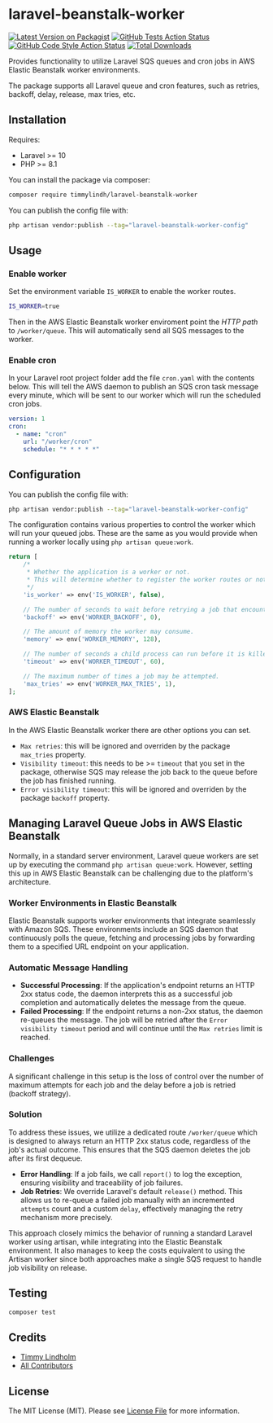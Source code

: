 # laravel-beanstalk-worker

[![Latest Version on Packagist](https://img.shields.io/packagist/v/timmylindh/laravel-beanstalk-worker.svg?style=flat-square)](https://packagist.org/packages/timmylindh/laravel-beanstalk-worker)
[![GitHub Tests Action Status](https://img.shields.io/github/actions/workflow/status/timmylindh/laravel-beanstalk-worker/run-tests.yml?branch=main&label=tests&style=flat-square)](https://github.com/timmylindh/laravel-beanstalk-worker/actions?query=workflow%3Arun-tests+branch%3Amain)
[![GitHub Code Style Action Status](https://img.shields.io/github/actions/workflow/status/timmylindh/laravel-beanstalk-worker/check-code-formatting.yml?branch=main&label=code%20style&style=flat-square)](https://github.com/timmylindh/laravel-beanstalk-worker/actions?query=workflow%3A"Fix+PHP+code+style+issues"+branch%3Amain)
[![Total Downloads](https://img.shields.io/packagist/dt/timmylindh/laravel-beanstalk-worker.svg?style=flat-square)](https://packagist.org/packages/timmylindh/laravel-beanstalk-worker)

Provides functionality to utilize Laravel SQS queues and cron jobs in AWS Elastic Beanstalk worker environments.

The package supports all Laravel queue and cron features, such as retries, backoff, delay, release, max tries, etc.
  
## Installation

Requires:
- Laravel >= 10
- PHP >= 8.1

You can install the package via composer:

```bash
composer require timmylindh/laravel-beanstalk-worker
```

You can publish the config file with:

```bash
php artisan vendor:publish --tag="laravel-beanstalk-worker-config"
```

## Usage

### Enable worker
Set the environment variable `IS_WORKER` to enable the worker routes.

```bash
IS_WORKER=true
```

Then in the AWS Elastic Beanstalk worker enviroment point the *HTTP path* to `/worker/queue`. This will automatically send all SQS messages to the worker.
   
### Enable cron

In your Laravel root project folder add the file `cron.yaml` with the contents below. This will tell the AWS daemon to publish an SQS cron task message every minute, which will be sent to our worker which will run the scheduled cron jobs.

```yaml
version: 1
cron:
  - name: "cron"
    url: "/worker/cron"
    schedule: "* * * * *"
```


## Configuration

You can publish the config file with:

```bash
php artisan vendor:publish --tag="laravel-beanstalk-worker-config"
```

The configuration contains various properties to control the worker which will run your queued jobs. These are the same as you would provide when running a worker locally using `php artisan queue:work`.

```php
return [
    /*
     * Whether the application is a worker or not.
     * This will determine whether to register the worker routes or not.
     */
    'is_worker' => env('IS_WORKER', false),

    // The number of seconds to wait before retrying a job that encountered an uncaught exception.
    'backoff' => env('WORKER_BACKOFF', 0),

    // The amount of memory the worker may consume.
    'memory' => env('WORKER_MEMORY', 128),

    // The number of seconds a child process can run before it is killed.
    'timeout' => env('WORKER_TIMEOUT', 60),

    // The maximum number of times a job may be attempted.
    'max_tries' => env('WORKER_MAX_TRIES', 1),
];
```

### AWS Elastic Beanstalk

In the AWS Elastic Beanstalk worker there are other options you can set.

- `Max retries`: this will be ignored and overriden by the package `max_tries` property.
- `Visibility timeout`: this needs to be >= `timeout` that you set in the package, otherwise SQS may release the job back to the queue before the job has finished running.
- `Error visibility timeout`: this will be ignored and overriden by the package `backoff` property.

## Managing Laravel Queue Jobs in AWS Elastic Beanstalk

Normally, in a standard server environment, Laravel queue workers are set up by executing the command `php artisan queue:work`. However, setting this up in AWS Elastic Beanstalk can be challenging due to the platform's architecture.

### Worker Environments in Elastic Beanstalk
Elastic Beanstalk supports worker environments that integrate seamlessly with Amazon SQS. These environments include an SQS daemon that continuously polls the queue, fetching and processing jobs by forwarding them to a specified URL endpoint on your application.

### Automatic Message Handling
 - **Successful Processing**: If the application's endpoint returns an HTTP 2xx status code, the daemon interprets this as a successful job completion and automatically deletes the message from the queue.
- **Failed Processing**: If the endpoint returns a non-2xx status, the daemon re-queues the message. The job will be retried after the `Error visibility timeout` period and will continue until the `Max retries` limit is reached.

### Challenges
A significant challenge in this setup is the loss of control over the number of maximum attempts for each job and the delay before a job is retried (backoff strategy).

### Solution
To address these issues, we utilize a dedicated route `/worker/queue` which is designed to always return an HTTP 2xx status code, regardless of the job's actual outcome. This ensures that the SQS daemon deletes the job after its first dequeue.

- **Error Handling**: If a job fails, we call `report()` to log the exception, ensuring visibility and traceability of job failures.
- **Job Retries**: We override Laravel's default `release()` method. This allows us to re-queue a failed job manually with an incremented `attempts` count and a custom `delay`, effectively managing the retry mechanism more precisely.
  
This approach closely mimics the behavior of running a standard Laravel worker using artisan, while integrating into the Elastic Beanstalk environment. It also manages to keep the costs equivalent to using the Artisan worker since both approaches make a single SQS request to handle job visibility on release.

## Testing

```bash
composer test
```

## Credits

-   [Timmy Lindholm](https://github.com/timmylindh)
-   [All Contributors](../../contributors)

## License

The MIT License (MIT). Please see [License File](LICENSE.md) for more information.

